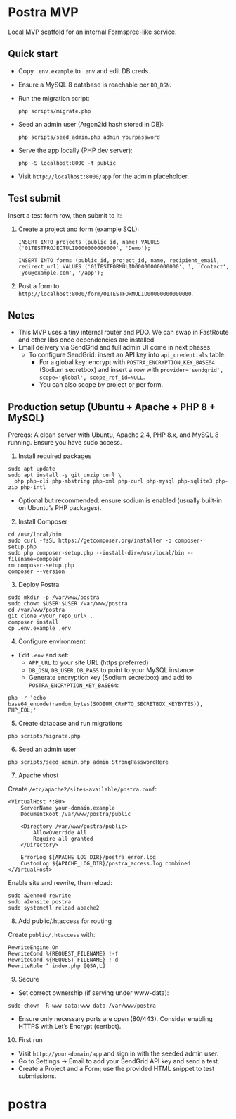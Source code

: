 Postra MVP
===========

Local MVP scaffold for an internal Formspree-like service.

Quick start
-----------

- Copy `.env.example` to `.env` and edit DB creds.
- Ensure a MySQL 8 database is reachable per `DB_DSN`.
- Run the migration script:

  `php scripts/migrate.php`

- Seed an admin user (Argon2id hash stored in DB):

  `php scripts/seed_admin.php admin yourpassword`

- Serve the app locally (PHP dev server):

  `php -S localhost:8000 -t public`

- Visit `http://localhost:8000/app` for the admin placeholder.

Test submit
-----------

Insert a test form row, then submit to it:

1. Create a project and form (example SQL):

   `INSERT INTO projects (public_id, name) VALUES ('01TESTPROJECTULID000000000000', 'Demo');`

   `INSERT INTO forms (public_id, project_id, name, recipient_email, redirect_url) VALUES ('01TESTFORMULID00000000000000', 1, 'Contact', 'you@example.com', '/app');`

2. Post a form to `http://localhost:8000/form/01TESTFORMULID00000000000000`.

Notes
-----

- This MVP uses a tiny internal router and PDO. We can swap in FastRoute and other libs once dependencies are installed.
- Email delivery via SendGrid and full admin UI come in next phases.
  - To configure SendGrid: insert an API key into `api_credentials` table.
    - For a global key: encrypt with `POSTRA_ENCRYPTION_KEY_BASE64` (Sodium secretbox) and insert a row with `provider='sendgrid', scope='global', scope_ref_id=NULL`.
    - You can also scope by project or per form.


Production setup (Ubuntu + Apache + PHP 8 + MySQL)
--------------------------------------------------

Prereqs: A clean server with Ubuntu, Apache 2.4, PHP 8.x, and MySQL 8 running. Ensure you have sudo access.

1) Install required packages

```
sudo apt update
sudo apt install -y git unzip curl \
  php php-cli php-mbstring php-xml php-curl php-mysql php-sqlite3 php-zip php-intl
```

- Optional but recommended: ensure sodium is enabled (usually built-in on Ubuntu’s PHP packages).

2) Install Composer

```
cd /usr/local/bin
sudo curl -fsSL https://getcomposer.org/installer -o composer-setup.php
sudo php composer-setup.php --install-dir=/usr/local/bin --filename=composer
rm composer-setup.php
composer --version
```

3) Deploy Postra

```
sudo mkdir -p /var/www/postra
sudo chown $USER:$USER /var/www/postra
cd /var/www/postra
git clone <your_repo_url> .
composer install
cp .env.example .env
```

4) Configure environment

- Edit `.env` and set:
  - `APP_URL` to your site URL (https preferred)
  - `DB_DSN`, `DB_USER`, `DB_PASS` to point to your MySQL instance
  - Generate encryption key (Sodium secretbox) and add to `POSTRA_ENCRYPTION_KEY_BASE64`:

```
php -r 'echo base64_encode(random_bytes(SODIUM_CRYPTO_SECRETBOX_KEYBYTES)), PHP_EOL;'
```

5) Create database and run migrations

```
php scripts/migrate.php
```

6) Seed an admin user

```
php scripts/seed_admin.php admin StrongPasswordHere
```

7) Apache vhost

Create `/etc/apache2/sites-available/postra.conf`:

```
<VirtualHost *:80>
    ServerName your-domain.example
    DocumentRoot /var/www/postra/public

    <Directory /var/www/postra/public>
        AllowOverride All
        Require all granted
    </Directory>

    ErrorLog ${APACHE_LOG_DIR}/postra_error.log
    CustomLog ${APACHE_LOG_DIR}/postra_access.log combined
</VirtualHost>
```

Enable site and rewrite, then reload:

```
sudo a2enmod rewrite
sudo a2ensite postra
sudo systemctl reload apache2
```

8) Add public/.htaccess for routing

Create `public/.htaccess` with:

```
RewriteEngine On
RewriteCond %{REQUEST_FILENAME} !-f
RewriteCond %{REQUEST_FILENAME} !-d
RewriteRule ^ index.php [QSA,L]
```

9) Secure

- Set correct ownership (if serving under www-data):

```
sudo chown -R www-data:www-data /var/www/postra
```

- Ensure only necessary ports are open (80/443). Consider enabling HTTPS with Let’s Encrypt (certbot).

10) First run

- Visit `http://your-domain/app` and sign in with the seeded admin user.
- Go to Settings → Email to add your SendGrid API key and send a test.
- Create a Project and a Form; use the provided HTML snippet to test submissions.
# postra
